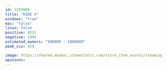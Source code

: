 ```yaml
---
id: 1259980
title: "RIDE 4"
windows: "true"
mac: "false"
linux: false
positive: 9231
negative: 1995
estimated_owners: "500000 - 1000000"
peak_ccu: 429

image: https://shared.akamai.steamstatic.com/store_item_assets/steam/apps/1259980/header.jpg?t=1725035212
opinions:
---
```

